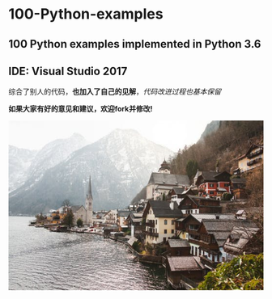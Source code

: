 # 100-Python-examples
100 Python examples implemented in Python 3.6
----
IDE: Visual Studio 2017
----
综合了别人的代码，**也加入了自己的见解**，*代码改进过程也基本保留*

**如果大家有好的意见和建议，欢迎fork并修改!**

![image](https://github.com/kernellmd/MyProjects/blob/master/MyImages/natural_scenery1.jpg)

